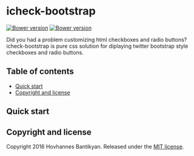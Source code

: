 # icheck-bootstrap 

<a href="#" target="_blank"><img src="https://img.shields.io/badge/bower-v1.0.5-blue.svg" alt="Bower version"></a>
<a href="https://www.nuget.org/packages/icheck-bootstrap" target="_blank"><img src="https://img.shields.io/badge/nuget-v1.0.5-blue.svg" alt="Bower version"></a>

Did you had a problem customizing html checkboxes and radio buttons? icheck-bootstrap is pure css solution for diplaying twitter bootstrap style checkboxes and radio buttons.

## Table of contents

* <a href="#user-content-quick-start">Quick start</a>
* <a href="#user-content-copyright-and-license">Copyright and license</a>

## Quick start

## Copyright and license

Copyright 2016 Hovhannes Bantikyan. Released under the [MIT license](https://github.com/bantikyan/icheck-bootstrap/blob/master/LICENSE).
